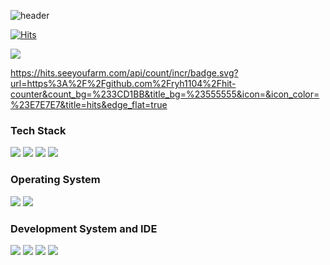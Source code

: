 ![header](https://capsule-render.vercel.app/api?type=wave&color=auto&height=300&section=header&text=ryu+yeon+ho&fontSize=90)

[![Hits](https://hits.seeyoufarm.com/api/count/incr/badge.svg?url=https%3A%2F%2Fgithub.com%2Fryh1104%2Fhit-counter&count_bg=%233CD1BB&title_bg=%23555555&icon=&icon_color=%23E7E7E7&title=hits&edge_flat=true)](https://hits.seeyoufarm.com)
 
<a href="https://hits.seeyoufarm.com"><img src="https://hits.seeyoufarm.com/api/count/incr/badge.svg?url=https%3A%2F%2Fgithub.com%2Fryh1104%2Fhit-counter&count_bg=%233CD1BB&title_bg=%23555555&icon=&icon_color=%23E7E7E7&title=hits&edge_flat=true"/></a>

https://hits.seeyoufarm.com/api/count/incr/badge.svg?url=https%3A%2F%2Fgithub.com%2Fryh1104%2Fhit-counter&count_bg=%233CD1BB&title_bg=%23555555&icon=&icon_color=%23E7E7E7&title=hits&edge_flat=true


 ###  Tech Stack 
  <img src="https://img.shields.io/badge/c-A8B9CC?style=flat-square&logo=c&logoColor=white"/></a>
  <img src="https://img.shields.io/badge/c++-00599C?style=flat-square&logo=c++&logoColor=white"/></a>
  <img src="https://img.shields.io/badge/Python-3776AB?style=flat-square&logo=Python&logoColor=white"/></a>
  <img src="https://img.shields.io/badge/JAVA-007396?style=flat-square&logo=JAVA&logoColor=white"/></a>

  
 ###  Operating System 
  <img src="https://img.shields.io/badge/Windows 11-0078D6?style=flat-square&logo=Windows 11&logoColor=white"/></a>
  <img src="https://img.shields.io/badge/Ubuntu-E95420?style=flat-square&logo=Ubuntu&logoColor=white"/></a>

 ###  Development System and IDE 
 <img src="https://img.shields.io/badge/IntelliJ IDEA-000000?style=flat-square&logo=IntelliJ IDEA&logoColor=white"/></a>
 <img src="https://img.shields.io/badge/Visual Studio-5C2D91?style=flat-square&logo=Visual Studio&logoColor=white"/></a>
 <img src="https://img.shields.io/badge/Visual Studio Code-007ACC?style=flat-square&logo=Visual Studio Code&logoColor=white"/></a>
 <img src="https://img.shields.io/badge/Android Studio-3DDC84?style=flat-square&logo=Android Studio&logoColor=white"/></a>
 <br>
 
